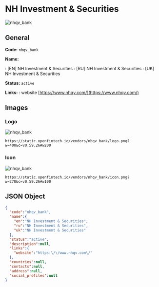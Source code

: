 
# NH Investment & Securities 
![nhqv_bank](https://static.openfintech.io/vendors/nhqv_bank/logo.png?w=400&c=v0.59.26#w200)  

## General 
 
**Code:** `nhqv_bank` 
 
**Name:** 
 
:	[EN] NH Investment & Securities 
:	[RU] NH Investment & Securities 
:	[UK] NH Investment & Securities 
 
**Status:** `active` 
 
**Links:** 
: website [https://www.nhqv.com/](https://www.nhqv.com/) 
 

## Images 

### Logo 
 
![nhqv_bank](https://static.openfintech.io/vendors/nhqv_bank/logo.png?w=400&c=v0.59.26#w200)  

```
https://static.openfintech.io/vendors/nhqv_bank/logo.png?w=400&c=v0.59.26#w200
```  

### Icon 
 
![nhqv_bank](https://static.openfintech.io/vendors/nhqv_bank/icon.png?w=278&c=v0.59.26#w100)  

```
https://static.openfintech.io/vendors/nhqv_bank/icon.png?w=278&c=v0.59.26#w100
```  

## JSON Object 

```json
{
  "code":"nhqv_bank",
  "name":{
    "en":"NH Investment & Securities",
    "ru":"NH Investment & Securities",
    "uk":"NH Investment & Securities"
  },
  "status":"active",
  "description":null,
  "links":{
    "website":"https:\/\/www.nhqv.com\/"
  },
  "countries":null,
  "contacts":null,
  "address":null,
  "social_profiles":null
}
```  
